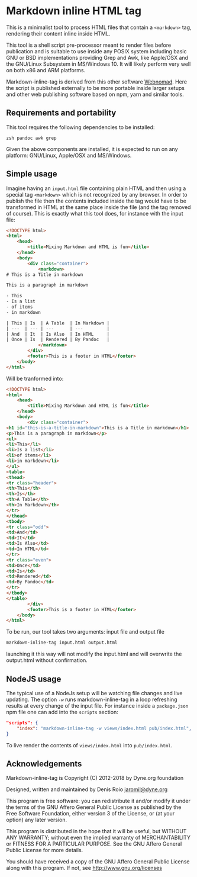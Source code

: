 # Markdown inline HTML tag

This is a minimalist tool to process HTML files that contain a
`<markdown>` tag, rendering their content inline inside HTML.

This tool is a shell script pre-processor meant to render files before
publication and is suitable to use inside any POSIX system including
basic GNU or BSD implementations providing Grep and Awk, like
Apple/OSX and the GNU/Linux Subsystem in MS/Windows 10. It will likely
perform very well on both x86 and ARM platforms.

Markdown-inline-tag is derived from this other software
[Webnomad](https://github.com/dyne/webnomad). Here the script is
published externally to be more portable inside larger setups and
other web publishing software based on npm, yarn and similar tools.

## Requirements and portability

This tool requires the following dependencies to be installed:

```
zsh pandoc awk grep
```

Given the above components are installed, it is expected to run on any
platform: GNU/Linux, Apple/OSX and MS/Windows.

## Simple usage

Imagine having an `input.html` file containing plain HTML and then
using a special tag `<markdown>` which is not recognized by any
browser. In order to publish the file then the contents included
inside the tag would have to be transformed in HTML at the same place
inside the file (and the tag removed of course). This is exactly what
this tool does, for instance with the input file:

```html
<!DOCTYPE html>
<html>
	<head>
		<title>Mixing Markdown and HTML is fun</title>
	</head>
	<body>
		<div class="container">
			<markdown>
# This is a Title in markdown

This is a paragraph in markdown

- This
- Is a list
- of items
- in markdown

| This | Is  | A Table  | In Markdown |
| ---  | --- | ---      | ---         |
| And  | It  | Is Also  | In HTML     |
| Once | Is  | Rendered | By Pandoc   |
			</markdown>
		</div>
		<footer>This is a footer in HTML</footer>
	</body>
</html>
```

Will be tranformed into:

```html
<!DOCTYPE html>
<html>
	<head>
		<title>Mixing Markdown and HTML is fun</title>
	</head>
	<body>
		<div class="container">
<h1 id="this-is-a-title-in-markdown">This is a Title in markdown</h1>
<p>This is a paragraph in markdown</p>
<ul>
<li>This</li>
<li>Is a list</li>
<li>of items</li>
<li>in markdown</li>
</ul>
<table>
<thead>
<tr class="header">
<th>This</th>
<th>Is</th>
<th>A Table</th>
<th>In Markdown</th>
</tr>
</thead>
<tbody>
<tr class="odd">
<td>And</td>
<td>It</td>
<td>Is Also</td>
<td>In HTML</td>
</tr>
<tr class="even">
<td>Once</td>
<td>Is</td>
<td>Rendered</td>
<td>By Pandoc</td>
</tr>
</tbody>
</table>
		</div>
		<footer>This is a footer in HTML</footer>
	</body>
</html>
```

To be run, our tool takes two arguments: input file and output file

```sh
markdown-inline-tag input.html output.html
```

launching it this way will not modify the input.html and will
overwrite the output.html without confirmation.

## NodeJS usage

The typical use of a NodeJs setup will be watching file changes and
live updating. The option `-w` runs markdown-inline-tag in a loop
refreshing results at every change of the input file. For instance
inside a `package.json` npm file one can add into the `scripts`
section:

```json
"scripts": {
	"index": "markdown-inline-tag -w views/index.html pub/index.html",
}
```
To live render the contents of `views/index.html` into
`pub/index.html`.

## Acknowledgements

Markdown-inline-tag is Copyright (C) 2012-2018 by Dyne.org foundation

Designed, written and maintained by Denis Roio <jaromil@dyne.org>

This program is free software: you can redistribute it and/or modify
it under the terms of the GNU Affero General Public License as
published by the Free Software Foundation, either version 3 of the
License, or (at your option) any later version.

This program is distributed in the hope that it will be useful, but
WITHOUT ANY WARRANTY; without even the implied warranty of
MERCHANTABILITY or FITNESS FOR A PARTICULAR PURPOSE.  See the GNU
Affero General Public License for more details.

You should have received a copy of the GNU Affero General Public
License along with this program. If not, see
http://www.gnu.org/licenses

